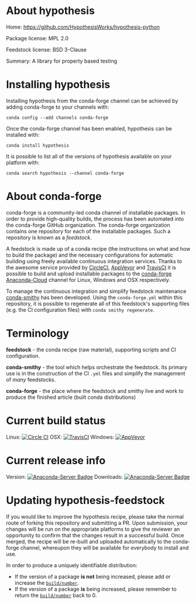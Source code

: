 About hypothesis
================

Home: https://github.com/HypothesisWorks/hypothesis-python

Package license: MPL 2.0

Feedstock license: BSD 3-Clause

Summary: A library for property based testing



Installing hypothesis
=====================

Installing hypothesis from the conda-forge channel can be achieved by adding conda-forge to your channels with:

```
conda config --add channels conda-forge
```

Once the conda-forge channel has been enabled, hypothesis can be installed with:

```
conda install hypothesis
```

It is possible to list all of the versions of hypothesis available on your platform with:

```
conda search hypothesis --channel conda-forge
```


About conda-forge
=================

conda-forge is a community-led conda channel of installable packages.
In order to provide high-quality builds, the process has been automated into the
conda-forge GitHub organization. The conda-forge organization contains one repository
for each of the installable packages. Such a repository is known as a *feedstock*.

A feedstock is made up of a conda recipe (the instructions on what and how to build
the package) and the necessary configurations for automatic building using freely
available continuous integration services. Thanks to the awesome service provided by
[CircleCI](https://circleci.com/), [AppVeyor](http://www.appveyor.com/)
and [TravisCI](https://travis-ci.org/) it is possible to build and upload installable
packages to the [conda-forge](https://anaconda.org/conda-forge)
[Anaconda-Cloud](http://docs.anaconda.org/) channel for Linux, Windows and OSX respectively.

To manage the continuous integration and simplify feedstock maintenance
[conda-smithy](http://github.com/conda-forge/conda-smithy) has been developed.
Using the ``conda-forge.yml`` within this repository, it is possible to regenerate all of
this feedstock's supporting files (e.g. the CI configuration files) with ``conda smithy regenerate``.


Terminology
===========

**feedstock** - the conda recipe (raw material), supporting scripts and CI configuration.

**conda-smithy** - the tool which helps orchestrate the feedstock.
                   Its primary use is in the construction of the CI ``.yml`` files
                   and simplify the management of *many* feedstocks.

**conda-forge** - the place where the feedstock and smithy live and work to
                  produce the finished article (built conda distributions)

Current build status
====================

Linux: [![Circle CI](https://circleci.com/gh/conda-forge/hypothesis-feedstock.svg?style=svg)](https://circleci.com/gh/conda-forge/hypothesis-feedstock)
OSX: [![TravisCI](https://travis-ci.org/conda-forge/hypothesis-feedstock.svg?branch=master)](https://travis-ci.org/conda-forge/hypothesis-feedstock)
Windows: [![AppVeyor](https://ci.appveyor.com/api/projects/status/github/conda-forge/hypothesis-feedstock?svg=True)](https://ci.appveyor.com/project/conda-forge/hypothesis-feedstock/branch/master)

Current release info
====================
Version: [![Anaconda-Server Badge](https://anaconda.org/conda-forge/hypothesis/badges/version.svg)](https://anaconda.org/conda-forge/hypothesis)
Downloads: [![Anaconda-Server Badge](https://anaconda.org/conda-forge/hypothesis/badges/downloads.svg)](https://anaconda.org/conda-forge/hypothesis)


Updating hypothesis-feedstock
=============================

If you would like to improve the hypothesis recipe, please take the normal
route of forking this repository and submitting a PR. Upon submission, your changes will
be run on the appropriate platforms to give the reviewer an opportunity to confirm that the
changes result in a successful build. Once merged, the recipe will be re-built and uploaded
automatically to the conda-forge channel, whereupon they will be available for everybody to
install and use.

In order to produce a uniquely identifiable distribution:
 * If the version of a package **is not** being increased, please add or increase
   the [``build/number``](http://conda.pydata.org/docs/building/meta-yaml.html#build-number-and-string).
 * If the version of a package **is** being increased, please remember to return
   the [``build/number``](http://conda.pydata.org/docs/building/meta-yaml.html#build-number-and-string)
   back to 0.
